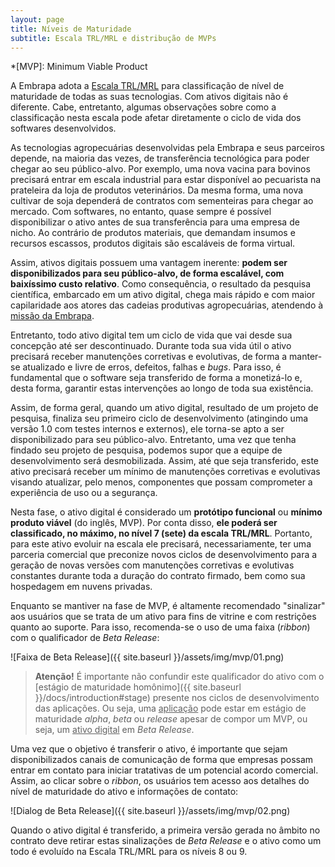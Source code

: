 ```yaml
---
layout: page
title: Níveis de Maturidade
subtitle: Escala TRL/MRL e distribução de MVPs
---
```


*[MVP]: Minimum Viable Product

A Embrapa adota a [Escala TRL/MRL](https://cloud.cnpgc.embrapa.br/nap/files/2018/08/EscalaTRL-MRL-17Abr2018.pdf) para classificação de nível de maturidade de todas as suas tecnologias. Com ativos digitais não é diferente. Cabe, entretanto, algumas observações sobre como a classificação nesta escala pode afetar diretamente o ciclo de vida dos softwares desenvolvidos.

As tecnologias agropecuárias desenvolvidas pela Embrapa e seus parceiros depende, na maioria das vezes, de transferência tecnológica para poder chegar ao seu público-alvo. Por exemplo, uma nova vacina para bovinos precisará entrar em escala industrial para estar disponível ao pecuarista na prateleira da loja de produtos veterinários. Da mesma forma, uma nova cultivar de soja dependerá de contratos com sementeiras para chegar ao mercado. Com softwares, no entanto, quase sempre é possível disponibilizar o ativo antes de sua transferência para uma empresa de nicho. Ao contrário de produtos materiais, que demandam insumos e recursos escassos, produtos digitais são escaláveis de forma virtual.

Assim, ativos digitais possuem uma vantagem inerente: **podem ser disponibilizados para seu público-alvo, de forma escalável, com baixíssimo custo relativo**. Como consequência, o resultado da pesquisa científica, embarcado em um ativo digital, chega mais rápido e com maior capilaridade aos atores das cadeias produtivas agropecuárias, atendendo à [missão da Embrapa](https://www.embrapa.br/missao-visao-e-valores).

Entretanto, todo ativo digital tem um ciclo de vida que vai desde sua concepção até ser descontinuado. Durante toda sua vida útil o ativo precisará receber manutenções corretivas e evolutivas, de forma a manter-se atualizado e livre de erros, defeitos, falhas e _bugs_. Para isso, é fundamental que o software seja transferido de forma a monetizá-lo e, desta forma, garantir estas intervenções ao longo de toda sua existência.

Assim, de forma geral, quando um ativo digital, resultado de um projeto de pesquisa, finaliza seu primeiro ciclo de desenvolvimento (atingindo uma versão 1.0 com testes internos e externos), ele torna-se apto a ser disponibilizado para seu público-alvo. Entretanto, uma vez que tenha findado seu projeto de pesquisa, podemos supor que a equipe de desenvolvimento será desmobilizada. Assim, até que seja transferido, este ativo precisará receber um mínimo de manutenções corretivas e evolutivas visando atualizar, pelo menos, componentes que possam comprometer a experiência de uso ou a segurança.

Nesta fase, o ativo digital é considerado um **protótipo funcional** ou **mínimo produto viável** (do inglês, MVP). Por conta disso, **ele poderá ser classificado, no máximo, no nível 7 (sete) da escala TRL/MRL**. Portanto, para este ativo evoluir na escala ele precisará, necessariamente, ter uma parceria comercial que preconize novos ciclos de desenvolvimento para a geração de novas versões com manutenções corretivas e evolutivas constantes durante toda a duração do contrato firmado, bem como sua hospedagem em nuvens privadas.

Enquanto se mantiver na fase de MVP, é altamente recomendado "sinalizar" aos usuários que se trata de um ativo para fins de vitrine e com restrições quanto ao suporte. Para isso, recomenda-se o uso de uma faixa (_ribbon_) com o qualificador de _Beta Release_:

![Faixa de Beta Release]({{ site.baseurl }}/assets/img/mvp/01.png)

> **Atenção!** É importante não confundir este qualificador do ativo com o [estágio de maturidade homônimo]({{ site.baseurl }}/docs/introduction#stage) presente nos ciclos de desenvolvimento das aplicações. Ou seja, uma <u>aplicação</u> pode estar em estágio de maturidade _alpha_, _beta_ ou _release_ apesar de compor um MVP, ou seja, um <u>ativo digital</u> em _Beta Release_.

Uma vez que o objetivo é transferir o ativo, é importante que sejam disponibilizados canais de comunicação de forma que empresas possam entrar em contato para iniciar tratativas de um potencial acordo comercial. Assim, ao clicar sobre o _ribbon_, os usuários tem acesso aos detalhes do nível de maturidade do ativo e informações de contato:

![Dialog de Beta Release]({{ site.baseurl }}/assets/img/mvp/02.png)

Quando o ativo digital é transferido, a primeira versão gerada no âmbito no contrato deve retirar estas sinalizações de _Beta Release_ e o ativo como um todo é evoluído na Escala TRL/MRL para os níveis 8 ou 9.
